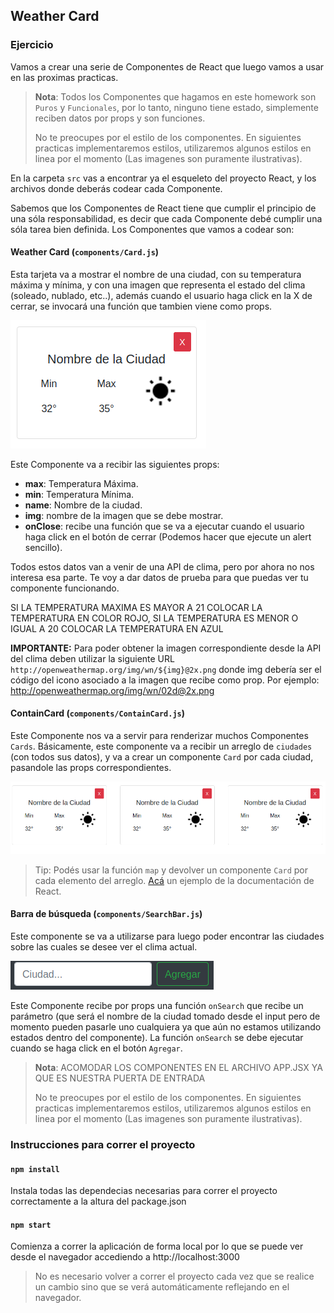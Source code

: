 ## Weather Card

### Ejercicio

Vamos a crear una serie de Componentes de React que luego vamos a usar en las proximas practicas.

> **Nota**: Todos los Componentes que hagamos en este homework son `Puros` y `Funcionales`, por lo tanto, ninguno tiene estado, simplemente reciben datos por props y son funciones.
>
> No te preocupes por el estilo de los componentes. En siguientes practicas implementaremos estilos, utilizaremos algunos estilos en linea por el momento (Las imagenes son puramente ilustrativas).

En la carpeta `src` vas a encontrar ya el esqueleto del proyecto React, y los archivos donde deberás codear cada Componente.

Sabemos que los Componentes de React tiene que cumplir el principio de una sóla responsabilidad, es decir que cada Componente debé cumplir una sóla tarea bien definida. Los Componentes que vamos a codear son:

#### **Weather Card (`components/Card.js`)**

Esta tarjeta va a mostrar el nombre de una ciudad, con su temperatura máxima y mínima, y con una imagen que representa el estado del clima (soleado, nublado, etc..), además cuando el usuario haga click en la X de cerrar, se invocará una función que tambien viene como props.

![](./img/WeatherCard.png)

Este Componente va a recibir las siguientes props:

- **max**: Temperatura Máxima.
- **min**: Temperatura Mínima.
- **name**: Nombre de la ciudad.
- **img**: nombre de la imagen que se debe mostrar.
- **onClose**: recibe una función que se va a ejecutar cuando el usuario haga click en el botón de cerrar (Podemos hacer que ejecute un alert sencillo).

Todos estos datos van a venir de una API de clima, pero por ahora no nos interesa esa parte. Te voy a dar datos de prueba para que puedas ver tu componente funcionando.

SI LA TEMPERATURA MAXIMA ES MAYOR A 21 COLOCAR LA TEMPERATURA EN COLOR ROJO, SI LA TEMPERATURA ES MENOR O IGUAL A 20 COLOCAR LA TEMPERATURA EN AZUL

**IMPORTANTE:** Para poder obtener la imagen correspondiente desde la API del clima deben utilizar la siguiente URL `http://openweathermap.org/img/wn/${img}@2x.png` donde img debería ser el código del icono asociado a la imagen que recibe como prop. Por ejemplo: http://openweathermap.org/img/wn/02d@2x.png

#### **ContainCard (`components/ContainCard.js`)**

Este Componente nos va a servir para renderizar muchos Componentes `Cards`. Básicamente, este componente va a recibir un arreglo de `ciudades` (con todos sus datos), y va a crear un componente `Card` por cada ciudad, pasandole las props correspondientes.

![](./img/Cards.png)

> Tip: Podés usar la función `map` y devolver un componente `Card` por cada elemento del arreglo. [Acá](https://es.reactjs.org/docs/lists-and-keys.html#rendering-multiple-components) un ejemplo de la documentación de React.

#### **Barra de búsqueda (`components/SearchBar.js`)**

Este componente se va a utilizarse para luego poder encontrar las ciudades sobre las cuales se desee ver el clima actual.

![](./img/SearchBar.png)

Este Componente recibe por props una función `onSearch` que recibe un parámetro (que será el nombre de la ciudad tomado desde el input pero de momento pueden pasarle uno cualquiera ya que aún no estamos utilizando estados dentro del componente). La función `onSearch` se debe ejecutar cuando se haga click en el botón `Agregar`.

> **Nota**: ACOMODAR LOS COMPONENTES EN EL ARCHIVO APP.JSX YA QUE ES NUESTRA PUERTA DE ENTRADA
>
> No te preocupes por el estilo de los componentes. En siguientes practicas implementaremos estilos, utilizaremos algunos estilos en linea por el momento (Las imagenes son puramente ilustrativas).

### Instrucciones para correr el proyecto

#### `npm install`

Instala todas las dependecias necesarias para correr el proyecto correctamente a la altura del package.json

#### `npm start`

Comienza a correr la aplicación de forma local por lo que se puede ver desde el navegador accediendo a
http://localhost:3000

> No es necesario volver a correr el proyecto cada vez que se realice un cambio sino que se verá automáticamente reflejando en el navegador.
